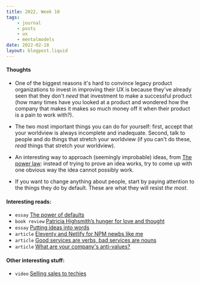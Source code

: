 ```yaml
---
title: 2022, Week 10
tags: 
    - journal
    - posts
    - ux
    - mentalmodels
date: 2022-02-18
layout: blogpost.liquid
---
```


#### Thoughts

* One of the biggest reasons it's hard to convince legacy product organizations to invest in improving their UX is because they've already seen that they don't _need_ that investment to make a successful product (how many times have you looked at a product and wondered how the company that makes it makes so much money off it when their product is a pain to work with?). 

* The two most important things you can do for yourself: first, accept that your worldview is always incomplete and inadequate. Second, talk to people and do things that stretch your worldview (if you can't do these, _read_ things that stretch your worldview).  

* An interesting way to approach (seemingly improbable) ideas, from [The power law](https://www.amazon.com/Power-Law-Venture-Capital-Making/dp/052555999X):  instead of trying to prove an idea works, try to come up with one obvious way the idea cannot possibly work. 

* If you want to change anything about people, start by paying attention to the things they do by default. These are what they will resist _the most_.

#### Interesting reads:

* `essay` [The power of defaults](https://julian.digital/2021/12/20/the-power-of-defaults/) 
* `book review` [Patricia Highsmith’s hunger for love and thought](https://www.prospectmagazine.co.uk/arts-and-books/patricia-highsmith-diaries-notebooks-review-ian-rankin) 
* `essay` [Putting ideas into words](http://paulgraham.com/words.html)
* `article` [Eleventy and Netlify for NPM newbs like me](https://www.dandenney.com/posts/front-end-dev/eleventy-and-netlify-for-npm-newbs/)
* `article` [Good services are verbs, bad services are nouns](https://designnotes.blog.gov.uk/2015/06/22/good-services-are-verbs-2/)
* `article` [What are your company's anti-values?](https://willsewell.com/posts/2022-02-15-what-are-your-companys-anti-values.html)

#### Other interesting stuff:

* `video` [Selling sales to techies](https://vimeo.com/96703844)
